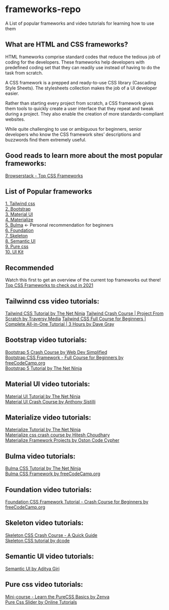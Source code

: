 # frameworks-repo
A List of popular frameworks and video tutorials for learning how to use them

## What are HTML and CSS frameworks?
HTML frameworks comprise standard codes that reduce the tedious job of coding for the developers. These frameworks help developers with predefined coding set that they can readily use instead of having to do the task from scratch.  

A CSS framework is a prepped and ready-to-use CSS library (Cascading Style Sheets). The stylesheets collection makes the job of a UI developer easier.  

Rather than starting every project from scratch, a CSS framework gives them tools to quickly create a user interface that they repeat and tweak during a project. They also enable the creation of more standards-compliant websites.   

While quite challenging to use or ambiguous for beginners, senior developers who know the CSS framework sites’ descriptions and buzzwords find them extremely useful.  

## Good reads to learn more about the most popular frameworks:  
[Browserstack - Top CSS Frameworks](https://www.browserstack.com/guide/top-css-frameworks)  


## List of Popular frameworks

[1. Tailwind css](https://tailwindcss.com/)  
[2. Bootstrap](https://getbootstrap.com/)  
[3. Material UI](https://mui.com/)  
[4. Materialize](https://materializecss.com/)  
[5. Bulma](https://bulma.io/)  <- Personal recommendation for beginners  
[6. Foundation](https://get.foundation/)  
[7. Skeleton](http://getskeleton.com/)  
[8. Semantic UI](https://semantic-ui.com/)  
[9. Pure css](https://purecss.io/)  
[10. UI Kit](https://getuikit.com/)  

## Recommended
Watch this first to get an overview of the current top frameworks out there!
[Top CSS Frameworks to check out in 2021](https://youtu.be/N6SXu86bJ6I)  

## Tailwinnd css video tutorials:  
[Tailwind CSS Tutorial by The Net Ninja](https://youtube.com/playlist?list=PL4cUxeGkcC9gpXORlEHjc5bgnIi5HEGhw)
[Tailwind Crash Course | Project From Scratch by Traversy Media](https://youtu.be/dFgzHOX84xQ)
[Tailwind CSS Full Course for Beginners | Complete All-in-One Tutorial | 3 Hours by Dave Gray](https://youtu.be/lCxcTsOHrjo)  

## Bootstrap video tutorials:  
[Bootstrap 5 Crash Course by Web Dev Simplified](https://youtu.be/Jyvffr3aCp0)  
[Bootstrap CSS Framework - Full Course for Beginners by freeCodeCamp.org](https://youtu.be/-qfEOE4vtxE)  
[Bootstrap 5 Tutorial by The Net Ninja](https://youtube.com/playlist?list=PL4cUxeGkcC9joIM91nLzd_qaH_AimmdAR)  

## Material UI video tutorials:  
[Material UI Tutorial by The Net Ninja](https://youtube.com/playlist?list=PL4cUxeGkcC9gjxLvV4VEkZ6H6H4yWuS58)  
[Material UI Crash Course by Anthony Sistilli](https://youtu.be/_W3uuxDnySQ)  

## Materialize video tutorials:  
[Materialize Tutorial by The Net Ninja](https://youtube.com/playlist?list=PL4cUxeGkcC9gGrbtvASEZSlFEYBnPkmff)  
[Materialize css crash course by Hitesh Choudhary](https://youtube.com/playlist?list=PLRAV69dS1uWQMe-An4FwXoPAV7JLXBXmd)  
[Materialize Framework Projects by Oston Code Cypher](https://youtube.com/playlist?list=PLtdjDPuJNualRrb5yftaiiV163yzmNvrh)  

## Bulma video tutorials:  
[Bulma CSS Tutorial by The Net Ninja](https://youtube.com/playlist?list=PL4cUxeGkcC9iXItWKbaQxcyDT1u6E7a8a)  
[Bulma CSS Framework by freeCodeCamp.org](https://youtu.be/LBzZLzu2GKo)  

## Foundation video tutorials:  
[Foundation CSS Framework Tutorial - Crash Course for Beginners by freeCodeCamp.org](https://youtu.be/_drzb7j9Bg4)  

## Skeleton video tutorials:  
[Skeleton CSS Crash Course - A Quick Guide](https://youtu.be/KLQx2zLLVtE)  
[Skeleton CSS tutorial by dcode](https://youtube.com/playlist?list=PLVvjrrRCBy2LucxKovfKWrfuFYDhN4cw6)  

## Semantic UI video tutorials:  
[Semantic UI by Aditya Giri](https://youtube.com/playlist?list=PLpmFs3uMar_GPduK_EOcR3f-JajXDeayG)  

## Pure css video tutorials:  
[Mini-course - Learn the PureCSS Basics by Zenva](https://youtu.be/sC7LvdEVSuA)  
[Pure Css Slider by Online Tutorials](https://youtube.com/playlist?list=PL5e68lK9hEzfTVV5L4q-tf3OhJ6vDtZ6a)  


